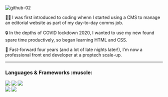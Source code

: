 
![github-02](https://user-images.githubusercontent.com/82321832/196165894-6145a0a9-e03f-4532-8101-e8447197d95a.png)

:woman_technologist: I was first introduced to coding whenn I started using a CMS to manage an editorial website as part of my day-to-day comms job. 

🔒 In the depths of COVID lockdown 2020, I wanted to use my new found spare time productively, so began learning HTML and CSS. 
 
 :rocket: Fast-forward four years (and a lot of late nights later!), I'm now a professional front end developer at a proptech scale-up.
 
---
<h3>Languages & Frameworks :muscle: </h3> 
<p>
 <div>
 <img src="https://img.shields.io/badge/JavaScript-323330?style=for-the-badge&logo=javascript&logoColor=F7DF1E" />
 <img src = "https://img.shields.io/badge/Python-ED8B00?style=for-the-badge&logo=python&logoColor=white" /> 
 <img src = "https://img.shields.io/badge/Java-FA734?style=for-the-badge&logo=openjdk&logoColor=white" /> 
 </div>
 <div>
 <img src="https://img.shields.io/badge/React-20232A?style=for-the-badge&logo=react&logoColor=61DAFB" />
 <img src = "https://img.shields.io/badge/Vue.js-35495E?style=for-the-badge&logo=vuedotjs&logoColor=4FC08D" >
 </div>
 </div>
 
</p>

